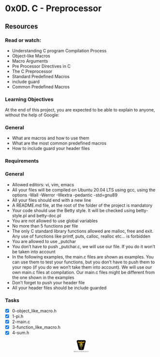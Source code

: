 # 0x0D. C - Preprocessor

## Resources

### Read or watch:

- Understanding C program Compilation Process
- Object-like Macros
- Macro Arguments
- Pre Processor Directives in C
- The C Preprocessor
- Standard Predefined Macros
- include guard
- Common Predefined Macros

### Learning Objectives

At the end of this project, you are expected to be able to explain to anyone, without the help of Google:

### General

- What are macros and how to use them
- What are the most common predefined macros
- How to include guard your header files

### Requirements

### General

- Allowed editors: vi, vim, emacs
- All your files will be compiled on Ubuntu 20.04 LTS using gcc, using the options -Wall -Werror -Wextra -pedantic -std=gnu89
- All your files should end with a new line
- A README.md file, at the root of the folder of the project is mandatory
- Your code should use the Betty style. It will be checked using betty-style.pl and betty-doc.pl
- You are not allowed to use global variables
- No more than 5 functions per file
- The only C standard library functions allowed are malloc, free and exit. Any use of functions like printf, puts, calloc, realloc etc… is forbidden
- You are allowed to use \_putchar
- You don’t have to push \_putchar.c, we will use our file. If you do it won’t be taken into account
- In the following examples, the main.c files are shown as examples. You can use them to test your functions, but you don’t have to push them to your repo (if you do we won’t take them into account). We will use our own main.c files at compilation. Our main.c files might be different from the one shown in the examples
- Don’t forget to push your header file
- All your header files should be include guarded

### Tasks

- [x] 0-object_like_macro.h
- [x] 1-pi.h
- [x] 2-main.c
- [x] 3-function_like_macro.h
- [x] 4-sum.h

<p align="center">
<img src="../images/roeHR-01.png" width=10% height=10%>
</p>
